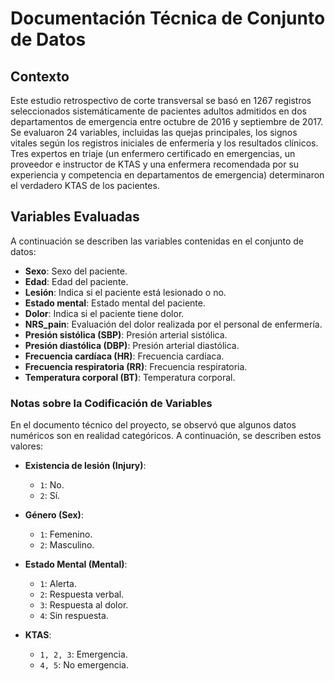 # Documentación Técnica de Conjunto de Datos

## Contexto

Este estudio retrospectivo de corte transversal se basó en 1267 registros seleccionados sistemáticamente de pacientes adultos admitidos en dos departamentos de emergencia entre octubre de 2016 y septiembre de 2017. Se evaluaron 24 variables, incluidas las quejas principales, los signos vitales según los registros iniciales de enfermería y los resultados clínicos. Tres expertos en triaje (un enfermero certificado en emergencias, un proveedor e instructor de KTAS y una enfermera recomendada por su experiencia y competencia en departamentos de emergencia) determinaron el verdadero KTAS de los pacientes.

## Variables Evaluadas

A continuación se describen las variables contenidas en el conjunto de datos:

- **Sexo**: Sexo del paciente.
- **Edad**: Edad del paciente.
- **Lesión**: Indica si el paciente está lesionado o no.
- **Estado mental**: Estado mental del paciente.
- **Dolor**: Indica si el paciente tiene dolor.
- **NRS_pain**: Evaluación del dolor realizada por el personal de enfermería.
- **Presión sistólica (SBP)**: Presión arterial sistólica.
- **Presión diastólica (DBP)**: Presión arterial diastólica.
- **Frecuencia cardíaca (HR)**: Frecuencia cardíaca.
- **Frecuencia respiratoria (RR)**: Frecuencia respiratoria.
- **Temperatura corporal (BT)**: Temperatura corporal.

### Notas sobre la Codificación de Variables

En el documento técnico del proyecto, se observó que algunos datos numéricos son en realidad categóricos. A continuación, se describen estos valores:

- **Existencia de lesión (Injury)**:

  - `1`: No.
  - `2`: Sí.

- **Género (Sex)**:

  - `1`: Femenino.
  - `2`: Masculino.

- **Estado Mental (Mental)**:

  - `1`: Alerta.
  - `2`: Respuesta verbal.
  - `3`: Respuesta al dolor.
  - `4`: Sin respuesta.

- **KTAS**:
  - `1, 2, 3`: Emergencia.
  - `4, 5`: No emergencia.
